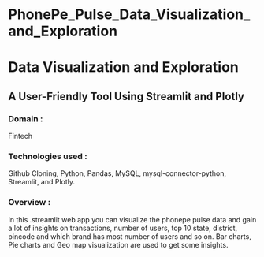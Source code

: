 # PhonePe_Pulse_Data_Visualization_and_Exploration
# Data Visualization and Exploration
## A User-Friendly Tool Using Streamlit and Plotly


### Domain : 
Fintech
### Technologies used :
Github Cloning, Python, Pandas, MySQL, mysql-connector-python, Streamlit, and Plotly.
### Overview :
In this .streamlit web app you can visualize the phonepe pulse data 
and gain a lot of insights on transactions, number of users, top 10 state, district, pincode 
and which brand has most number of users and so on. Bar charts, Pie charts and Geo map visualization 
are used to get some insights.